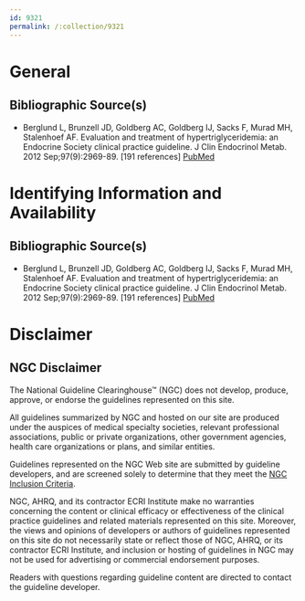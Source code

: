 ```yaml
---
id: 9321
permalink: /:collection/9321
---
```


# General

## Bibliographic Source(s)

- Berglund L, Brunzell JD, Goldberg AC, Goldberg IJ, Sacks F, Murad MH, Stalenhoef AF. Evaluation and treatment of hypertriglyceridemia: an Endocrine Society clinical practice guideline. J Clin Endocrinol Metab. 2012 Sep;97(9):2969-89. [191 references] [ PubMed ](http://www.ncbi.nlm.nih.gov/entrez/query.fcgi?cmd=Retrieve&db=pubmed&dopt=Abstract&list_uids=22962670)

# Identifying Information and Availability

## Bibliographic Source(s)

- Berglund L, Brunzell JD, Goldberg AC, Goldberg IJ, Sacks F, Murad MH, Stalenhoef AF. Evaluation and treatment of hypertriglyceridemia: an Endocrine Society clinical practice guideline. J Clin Endocrinol Metab. 2012 Sep;97(9):2969-89. [191 references] [ PubMed ](http://www.ncbi.nlm.nih.gov/entrez/query.fcgi?cmd=Retrieve&db=pubmed&dopt=Abstract&list_uids=22962670)

# Disclaimer

## NGC Disclaimer

The National Guideline Clearinghouse™ (NGC) does not develop, produce, approve, or endorse the guidelines represented on this site.

All guidelines summarized by NGC and hosted on our site are produced under the auspices of medical specialty societies, relevant professional associations, public or private organizations, other government agencies, health care organizations or plans, and similar entities.

Guidelines represented on the NGC Web site are submitted by guideline developers, and are screened solely to determine that they meet the [NGC Inclusion Criteria](/help-and-about/summaries/inclusion-criteria).

NGC, AHRQ, and its contractor ECRI Institute make no warranties concerning the content or clinical efficacy or effectiveness of the clinical practice guidelines and related materials represented on this site. Moreover, the views and opinions of developers or authors of guidelines represented on this site do not necessarily state or reflect those of NGC, AHRQ, or its contractor ECRI Institute, and inclusion or hosting of guidelines in NGC may not be used for advertising or commercial endorsement purposes.

Readers with questions regarding guideline content are directed to contact the guideline developer.


